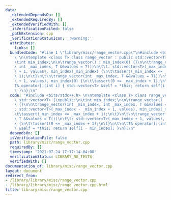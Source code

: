 ```yaml
---
data:
  _extendedDependsOn: []
  _extendedRequiredBy: []
  _extendedVerifiedWith: []
  _isVerificationFailed: false
  _pathExtension: cpp
  _verificationStatusIcon: ':warning:'
  attributes:
    links: []
  bundledCode: "#line 1 \"library/misc/range_vector.cpp\"\n#include <bits/stdc++.h>\
    \ \n\ntemplate <class T> class range_vector : public std::vector<T> {\npublic:\n\
    \tint min_index;\n\n\trange_vector() : min_index(0) {}\n\n\trange_vector(int _min_index,\
    \ int _max_index, T &&values = T())\n\t\t: std::vector<T>(_max_index - _min_index\
    \ + 1, values), min_index(_min_index) {\n\t\tassert(_min_index <= _max_index +\
    \ 1);\n\t}\n\t\n\trange_vector(int _max_index, T &&values = T())\n\t\t: std::vector<T>(_max_index\
    \ + 1, values), min_index(0) {\n\t\tassert(0 <= _max_index + 1);\n\t}\n\t\n\t\
    T& operator[](int i) { std::vector<T> &self = *this; return self[i - min_index];\
    \ }\n};\n"
  code: "#include <bits/stdc++.h> \n\ntemplate <class T> class range_vector : public\
    \ std::vector<T> {\npublic:\n\tint min_index;\n\n\trange_vector() : min_index(0)\
    \ {}\n\n\trange_vector(int _min_index, int _max_index, T &&values = T())\n\t\t\
    : std::vector<T>(_max_index - _min_index + 1, values), min_index(_min_index) {\n\
    \t\tassert(_min_index <= _max_index + 1);\n\t}\n\t\n\trange_vector(int _max_index,\
    \ T &&values = T())\n\t\t: std::vector<T>(_max_index + 1, values), min_index(0)\
    \ {\n\t\tassert(0 <= _max_index + 1);\n\t}\n\t\n\tT& operator[](int i) { std::vector<T>\
    \ &self = *this; return self[i - min_index]; }\n};\n"
  dependsOn: []
  isVerificationFile: false
  path: library/misc/range_vector.cpp
  requiredBy: []
  timestamp: '2021-07-24 17:17:14-04:00'
  verificationStatus: LIBRARY_NO_TESTS
  verifiedWith: []
documentation_of: library/misc/range_vector.cpp
layout: document
redirect_from:
- /library/library/misc/range_vector.cpp
- /library/library/misc/range_vector.cpp.html
title: library/misc/range_vector.cpp
---
```

